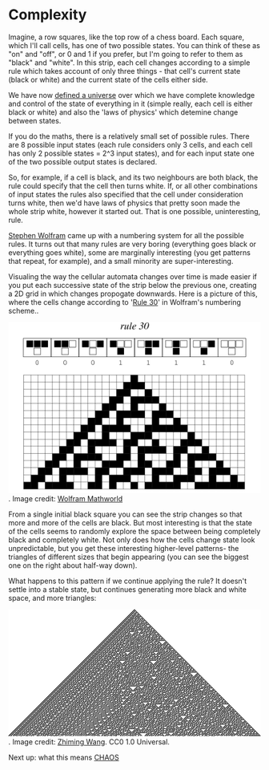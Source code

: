 # Complexity

Imagine, a row squares, like the top row of a chess board. Each square, which I'll call cells, has one of two possible states. You can think of these as "on" and "off", or 0 and 1 if you prefer, but I'm going to refer to them as "black" and "white". In this strip, each cell changes according to a simple rule which takes account of only three things - that cell's current state (black or white) and the current state of the cells either side.

We have now [defined a universe](http://en.wikipedia.org/wiki/Cellular_automaton) over which we have complete knowledge and control of the state of everything in it (simple really, each cell is either black or white) and also the 'laws of physics' which detemine change between states.

If you do the maths, there is a relatively small set of possible rules. There are 8 possible input states (each rule considers only 3 cells, and each cell has only 2 possible states = 2^3 input states), and for each input state one of the two possible output states is declared. 

So, for example, if a cell is black, and its two neighbours are both black, the rule could specify that the cell then turns white. If, or all other combinations of input states the rules also specified that the cell under consideration turns white, then we'd have laws of physics that pretty soon made the whole strip white, however it started out. That is one possible, uninteresting, rule.

[Stephen Wolfram](http://vserver1.cscs.lsa.umich.edu/~crshalizi/reviews/wolfram/) came up with a numbering system for all the possible rules. It turns out that many rules are very boring (everything goes black or everything goes white), some are marginally interesting (you get patterns that repeat, for example), and a small minority are super-interesting. 

Visualing the way the cellular automata changes over time is made easier if you put each successive state of the strip below the previous one, creating a 2D grid in which changes propogate downwards. Here is a picture of this, where the cells change according to '[Rule 30](http://en.wikipedia.org/wiki/Rule_30)' in Wolfram's numbering scheme..

![](assets/ElementaryCARule030_1000.gif). Image credit: [Wolfram Mathworld](http://mathworld.wolfram.com/Rule30.html)

From a single initial black square you can see the strip changes so that more and more of the cells are black. But most interesting is that the state of the cells seems to randomly explore the space between being completely black and completely white. Not only does how the cells change state look unpredictable, but you get these interesting higher-level patterns- the triangles of different sizes that begin appearing (you can see the biggest one on the right about half-way down).

What happens to this pattern if we continue applying the rule? It doesn't settle into a stable state, but continues generating more black and white space, and more triangles:

![](assets/rule30.png). Image credit: [Zhiming Wang](https://github.com/zmwangx/rule30). CC0 1.0 Universal.

Next up: what this means [CHAOS](https://twitter.com/intent/tweet?text=@ChoiceEngine%20CHAOS)

